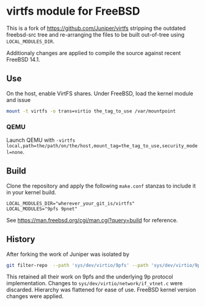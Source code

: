 # virtfs module for FreeBSD

This is a fork of <https://github.com/Juniper/virtfs> stripping the outdated freebsd-src tree and re-arranging the files to be built out-of-tree using `LOCAL_MODULES_DIR`.

Additionaly changes are applied to compile the source against recent FreeBSD 14.1.

## Use

On the host, enable VirtFS shares. Under FreeBSD, load the kernel module and issue

```sh
mount -t virtfs -o trans=virtio the_tag_to_use /var/mountpoint
```

### QEMU

Launch QEMU with ```-virtfs local,path=the/path/on/the/host,mount_tag=the_tag_to_use,security_model=none```.

## Build

Clone the repository and apply the following `make.conf` stanzas to include it in your kernel build.

```make
LOCAL_MODULES_DIR="wherever_your_git_is/virtfs"
LOCAL_MODULES="9pfs 9pnet"
```

See <https://man.freebsd.org/cgi/man.cgi?query=build> for reference.

## History

After forking the work of Juniper was isolated by

```sh
git filter-repo  --path 'sys/dev/virtio/9pfs' --path 'sys/dev/virtio/9pnet' --path-glob 'sys/dev/virtio/virtio_fs_*' --path 'sys/modules/virtio/9pfs’ --path 'sys/modules/virtio/9pnet’
```

This retained all their work on 9pfs and the underlying 9p protocol implementation.
Changes to ```sys/dev/virtio/network/if_vtnet.c``` were discarded.
Hierarchy was flattened for ease of use.
FreeBSD kernel version changes were applied.